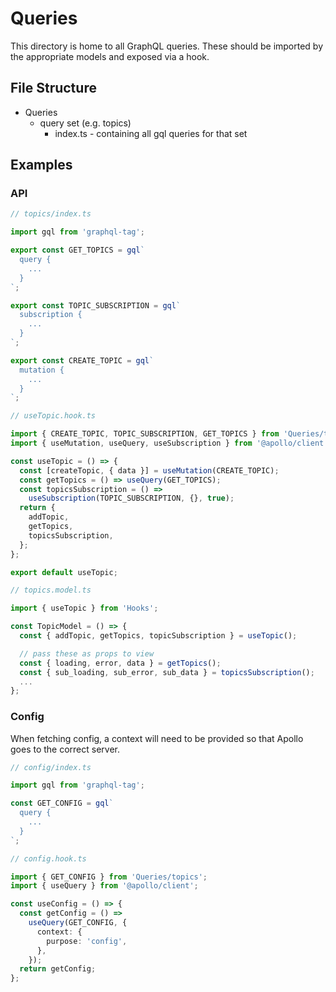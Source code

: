 # Queries

This directory is home to all GraphQL queries. These should be imported by the appropriate models and exposed via a hook.

## File Structure

- Queries
  - query set (e.g. topics)
    - index.ts - containing all gql queries for that set

## Examples

### API

```typescript
// topics/index.ts

import gql from 'graphql-tag';

export const GET_TOPICS = gql`
  query {
    ...
  }
`;

export const TOPIC_SUBSCRIPTION = gql`
  subscription {
    ...
  }
`;

export const CREATE_TOPIC = gql`
  mutation {
    ...
  }
`;
```

```typescript
// useTopic.hook.ts

import { CREATE_TOPIC, TOPIC_SUBSCRIPTION, GET_TOPICS } from 'Queries/topics';
import { useMutation, useQuery, useSubscription } from '@apollo/client';

const useTopic = () => {
  const [createTopic, { data }] = useMutation(CREATE_TOPIC);
  const getTopics = () => useQuery(GET_TOPICS);
  const topicsSubscription = () =>
    useSubscription(TOPIC_SUBSCRIPTION, {}, true);
  return {
    addTopic,
    getTopics,
    topicsSubscription,
  };
};

export default useTopic;
```

```typescript
// topics.model.ts

import { useTopic } from 'Hooks';

const TopicModel = () => {
  const { addTopic, getTopics, topicSubscription } = useTopic();

  // pass these as props to view
  const { loading, error, data } = getTopics();
  const { sub_loading, sub_error, sub_data } = topicsSubscription();
  ...
};
```

### Config

When fetching config, a context will need to be provided so that Apollo goes to the correct server.

```typescript
// config/index.ts

import gql from 'graphql-tag';

const GET_CONFIG = gql`
  query {
    ...
  }
`;
```

```typescript
// config.hook.ts

import { GET_CONFIG } from 'Queries/topics';
import { useQuery } from '@apollo/client';

const useConfig = () => {
  const getConfig = () =>
    useQuery(GET_CONFIG, {
      context: {
        purpose: 'config',
      },
    });
  return getConfig;
};
```
